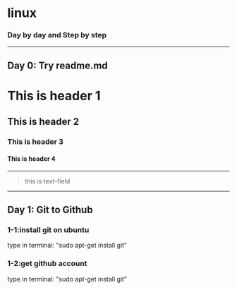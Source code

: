 # linux
### Day by day and Step by step
---
## Day 0: Try readme.md
# This is header 1
## This is header 2
### This is header 3
#### This is header 4
---
> this is text-field
---
## Day 1: Git to Github ##
### 1-1:install git on ubuntu
type in terminal: "sudo apt-get install git"
### 1-2:get github account 
type in terminal: "sudo apt-get install git"

